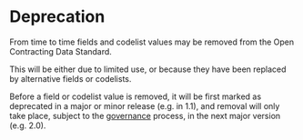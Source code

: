 # Deprecation

From time to time fields and codelist values may be removed from the Open Contracting Data Standard.

This will be either due to limited use, or because they have been replaced by alternative fields or codelists.

Before a field or codelist value is removed, it will be first marked as deprecated in a major or minor release (e.g. in 1.1), and removal will only take place, subject to the [governance](../../../support/governance/#deprecation-policy) process, in the next major version (e.g. 2.0).
